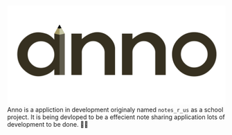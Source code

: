 ![Anno Logo](../Media/anno_logo.png)
Anno is a appliction in development originaly named `notes_r_us` as a school project. It is being devloped to be a effecient note sharing application lots of development to be done. 🧑‍💻
